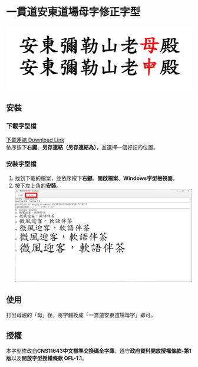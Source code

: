 # 一貫道安東道場母字修正字型

![01_compare.jpg](src/01_compare.jpg)

## 安裝

### 下載字型檔

[下載連結 Download Link](https://github.com/minhung1126/andong_fonts/releases/latest/download/Andong-font.ttf)\
依序按下**右鍵**、**另存連結（另存連結為）**，並選擇一個好記的位置。

### 安裝字型檔

1. 找到下載的檔案，並依序按下**右鍵**、**開啟檔案**、**Windows字型檢視器**。
2. 按下左上角的**安裝**。
![02_02_install_page.png](src/02_02_install_page.png)

## 使用

打出母親的「母」後，將字體換成「一貫道安東道場母字」即可。

## 授權

本字型修改自**CNS11643中文標準交換碼全字庫**，遵守**政府資料開放授權條款-第1版**以及**開放字型授權條款 OFL-1.1**。
